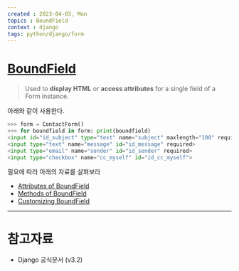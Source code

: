 ```yaml
---
created : 2023-04-03, Mon
topics : BoundField
context : django
tags: python/django/form 
---
```

# [BoundField](https://docs.djangoproject.com/en/3.2/ref/forms/api/#django.forms.BoundField)
> Used to **display HTML** or **access attributes** for a single field of a Form instance.

아래와 같이 사용한다.
```python
>>> form = ContactForm()
>>> for boundfield in form: print(boundfield)
<input id="id_subject" type="text" name="subject" maxlength="100" required>
<input type="text" name="message" id="id_message" required>
<input type="email" name="sender" id="id_sender" required>
<input type="checkbox" name="cc_myself" id="id_cc_myself">
```

필요에 따라 아래의 자료를 살펴보라
- [Attributes of BoundField](https://docs.djangoproject.com/en/3.2/ref/forms/api/#attributes-of-boundfield)
- [Methods of BoundField](https://docs.djangoproject.com/en/3.2/ref/forms/api/#methods-of-boundfield)
- [Customizing BoundField](https://docs.djangoproject.com/en/3.2/ref/forms/api/#customizing-boundfield)

---
# 참고자료
- Django 공식문서 (v3.2)